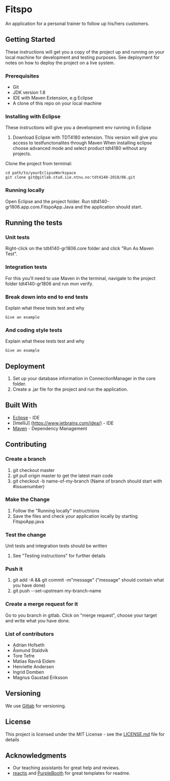 # Fitspo

An application for a personal trainer to follow up his/hers customers.

## Getting Started

These instructions will get you a copy of the project up and running on your local machine for development and testing purposes. See deployment for notes on how to deploy the project on a live system.

### Prerequisites
- Git
- JDK version 1.8
- IDE with Maven Extension, e.g Eclipse
- A clone of this repo on your local machine

### Installing with Eclipse
These instructions will give you a development env running in Eclipse
1. Download Eclipse with TDT4180 extension. This version will give you access to testfunctonalites through Maven
When installing eclipse choose advanced mode and select product tdt4180 without any projects.


Clone the project from terminal:
```
cd path/to/yourEclipseWorkspace
git clone git@gitlab.stud.iie.ntnu.no:tdt4140-2018/06.git
```

### Running locally 
Open Eclipse and the project folder.
Run tdt4140-gr1806.app.core.FitspoApp.Java and the application should start.

## Running the tests
### Unit tests
Right-click on the tdt4140-gr1806.core folder and click "Run As Maven Test".

### Integration tests 
For this you'll need to use Maven in the terminal, navigate to the project folder tdt4140-gr1806 and run mvn verify.

### Break down into end to end tests

Explain what these tests test and why

```
Give an example
```

### And coding style tests

Explain what these tests test and why

```
Give an example
```

## Deployment
1. Set up your database information in ConnectionManager in the core folder.
2. Create a .jar file for the project and run the application.

## Built With
* [Eclipse](https://www.eclipse.org/) - IDE
* [IntelliJ] (https://www.jetbrains.com/idea/) - IDE
* [Maven](https://maven.apache.org/) - Dependency Management

## Contributing
### Create a branch
1. git checkout master
2. git pull origin master to get the latest main code
3. git checkout -b name-of-my-branch (Name of branch should start with #issuenumber)

### Make the Change
1. Follow the "Running locally" instructrions
2. Save the files and check your application locally by starting FitspoApp.java

### Test the change
Unit tests and integration tests should be written
1. See "Testing instructions" for further details

### Push it
1. git add -A && git commit -m"message" ("message" should contain what you have done)
2. git push --set-upstream my-branch-name

### Create a merge request for it
Go to you branch in gitlab. Click on "merge request", choose your target and write what you have done.

### List of contributors
- Adrian Hofseth
- Åsmund Staldvik
- Tore Tefre
- Matias Ravnå Eidem
- Henriette Andersen
- Ingrid Domben
- Magnus Gaustad Eriksson


## Versioning

We use [Gitlab](https://about.gitlab.com/) for versioning.

## License

This project is licensed under the MIT License - see the [LICENSE.md](https://gitlab.stud.iie.ntnu.no/tdt4140-2018/06/blob/master/LICENSE) file for details

## Acknowledgments

* Our teaching assistants for great help and reviews.
* [reactjs](https://github.com/reactjs/reactjs.org) and [PurpleBooth](https://gist.github.com/PurpleBooth/109311bb0361f32d87a2) for great templates for readme.
